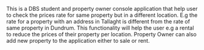 This is a DBS student and property owner console application that help user to check the prices rate for same property but in a different location. E.g the rate for a property with an address in 
Tallaght is different from the rate of same property in Dundrum.
This functionality will help the user e.g a rental to reduce the prices of their property per location.
Property Owner can also add new property to the application either to sale or rent.



